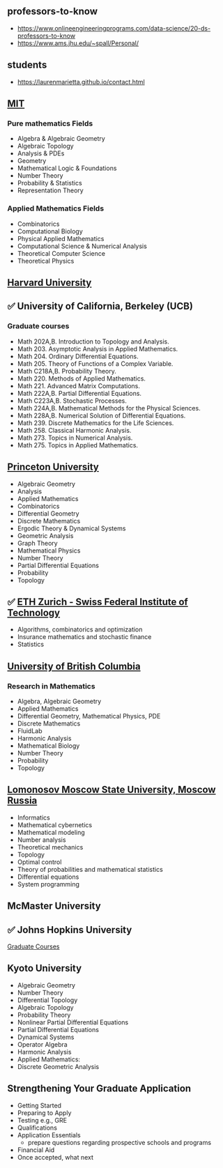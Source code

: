 ## professors-to-know

- https://www.onlineengineeringprograms.com/data-science/20-ds-professors-to-know
- https://www.ams.jhu.edu/~spall/Personal/


## students

- https://laurenmarietta.github.io/contact.html

## [MIT](https://math.mit.edu/research/index.php)

### Pure mathematics Fields

- Algebra & Algebraic Geometry
- Algebraic Topology
- Analysis & PDEs
- Geometry
- Mathematical Logic & Foundations
- Number Theory
- Probability & Statistics
- Representation Theory

### Applied Mathematics Fields

- Combinatorics
- Computational Biology
- Physical Applied Mathematics
- Computational Science & Numerical Analysis
- Theoretical Computer Science
- Theoretical Physics

## [Harvard University](https://www.math.harvard.edu/graduate/?courseid=65/)

## ✅ University of California, Berkeley (UCB)

### Graduate courses

- Math 202A,B. Introduction to Topology and Analysis.
- Math 203. Asymptotic Analysis in Applied Mathematics.
- Math 204. Ordinary Differential Equations.
- Math 205. Theory of Functions of a Complex Variable.
- Math C218A,B. Probability Theory.
- Math 220. Methods of Applied Mathematics.
- Math 221. Advanced Matrix Computations.
- Math 222A,B. Partial Differential Equations.
- Math C223A,B. Stochastic Processes.
- Math 224A,B. Mathematical Methods for the Physical Sciences.
- Math 228A,B. Numerical Solution of Differential Equations.
- Math 239. Discrete Mathematics for the Life Sciences.
- Math 258. Classical Harmonic Analysis.
- Math 273. Topics in Numerical Analysis.
- Math 275. Topics in Applied Mathematics.

## [Princeton University](https://www.math.princeton.edu/graduate/faculty-research)

- Algebraic Geometry
- Analysis
- Applied Mathematics
- Combinatorics
- Differential Geometry
- Discrete Mathematics
- Ergodic Theory & Dynamical Systems
- Geometric Analysis
- Graph Theory
- Mathematical Physics
- Number Theory
- Partial Differential Equations
- Probability
- Topology

## ✅ [ETH Zurich - Swiss Federal Institute of Technology](https://math.ethz.ch/)

- Algorithms, combinatorics and optimization
- Insurance mathematics and stochastic finance
- Statistics

## [University of British Columbia](https://www.math.ubc.ca/Research/index.shtml)


### Research in Mathematics

- Algebra, Algebraic Geometry
- Applied Mathematics
- Differential Geometry, Mathematical Physics, PDE
- Discrete Mathematics
- FluidLab
- Harmonic Analysis
- Mathematical Biology
- Number Theory
- Probability
- Topology

##  [Lomonosov Moscow State University, Moscow Russia](https://www.msu.ru/en/science/sci-dir-1.html)

- Informatics
- Mathematical cybernetics
- Mathematical modeling
- Number analysis
- Theoretical mechanics
- Topology
- Optimal control
- Theory of probabilities and mathematical statistics
- Differential equations
- System programming 

## McMaster University

## ✅ Johns Hopkins University

[Graduate Courses](https://mathematics.jhu.edu/graduate/courses/)

## Kyoto University

- Algebraic Geometry
- Number Theory
- Differential Topology
- Algebraic Topology
- Probability Theory
- Nonlinear Partial Differential Equations
- Partial Differential Equations
- Dynamical Systems
- Operator Algebra
- Harmonic Analysis
- Applied Mathematics:
- Discrete Geometric Analysis

## Strengthening Your Graduate Application

- Getting Started 
- Preparing to Apply
- Testing e.g., GRE
- Qualifications
- Application Essentials 
  - prepare questions regarding prospective schools and programs   
- Financial Aid
- Once accepted, what next
